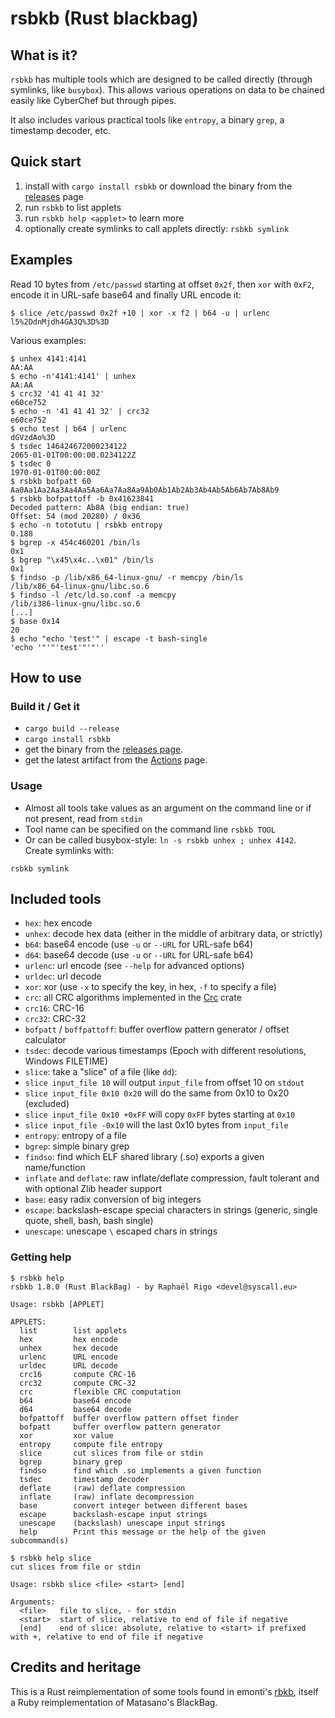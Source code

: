 # rsbkb (Rust blackbag)

## What is it?

`rsbkb` has multiple tools which are designed to be called directly (through
symlinks, like `busybox`). This allows various operations on data to be chained
easily like CyberChef but through pipes.

It also includes various practical tools like `entropy`, a binary `grep`, a
timestamp decoder, etc.


## Quick start

1. install with `cargo install rsbkb` or download the binary from the [releases](https://github.com/trou/rsbkb/releases) page
2. run `rsbkb` to list applets
3. run `rsbkb help <applet>` to learn more
4. optionally create symlinks to call applets directly: `rsbkb symlink`

## Examples

Read 10 bytes from `/etc/passwd` starting at offset `0x2f`, then `xor` with
`0xF2`, encode it in URL-safe base64 and finally URL encode it:

```
$ slice /etc/passwd 0x2f +10 | xor -x f2 | b64 -u | urlenc
l5%2DdnMjdh4GA3Q%3D%3D
```

Various examples:

```
$ unhex 4141:4141
AA:AA
$ echo -n'4141:4141' | unhex
AA:AA
$ crc32 '41 41 41 32'
e60ce752
$ echo -n '41 41 41 32' | crc32
e60ce752
$ echo test | b64 | urlenc
dGVzdAo%3D
$ tsdec 146424672000234122
2065-01-01T00:00:00.0234122Z
$ tsdec 0
1970-01-01T00:00:00Z
$ rsbkb bofpatt 60
Aa0Aa1Aa2Aa3Aa4Aa5Aa6Aa7Aa8Aa9Ab0Ab1Ab2Ab3Ab4Ab5Ab6Ab7Ab8Ab9
$ rsbkb bofpattoff -b 0x41623841
Decoded pattern: Ab8A (big endian: true)
Offset: 54 (mod 20280) / 0x36
$ echo -n tototutu | rsbkb entropy
0.188
$ bgrep -x 454c460201 /bin/ls
0x1
$ bgrep "\x45\x4c..\x01" /bin/ls
0x1
$ findso -p /lib/x86_64-linux-gnu/ -r memcpy /bin/ls
/lib/x86_64-linux-gnu/libc.so.6
$ findso -l /etc/ld.so.conf -a memcpy
/lib/i386-linux-gnu/libc.so.6
[...]
$ base 0x14
20
$ echo "echo 'test'" | escape -t bash-single
'echo '"'"'test'"'"''
```

## How to use

### Build it / Get it

* `cargo build --release`
* `cargo install rsbkb`
* get the binary from the [releases page](https://github.com/trou/rsbkb/releases).
* get the latest artifact from the [Actions](https://github.com/trou/rsbkb/actions) page.

### Usage


* Almost all tools take values as an argument on the command line or if not present, read from `stdin`
* Tool name can be specified on the command line `rsbkb TOOL`
* Or can be called busybox-style: `ln -s rsbkb unhex ; unhex 4142`. Create symlinks with:

```
rsbkb symlink
```

## Included tools

* `hex`: hex encode
* `unhex`: decode hex data (either in the middle of arbitrary data, or strictly)
* `b64`: base64 encode (use `-u` or `--URL` for URL-safe b64)
* `d64`: base64 decode (use `-u` or `--URL` for URL-safe b64)
* `urlenc`: url encode (see `--help` for advanced options)
* `urldec`: url decode
* `xor`: xor (use `-x` to specify the key, in hex, `-f` to specify a file)
* `crc`: all CRC algorithms implemented in the [Crc](https://docs.rs/crc/3.2.1/crc/) crate
* `crc16`: CRC-16
* `crc32`: CRC-32
* `bofpatt` / `boffpattoff`: buffer overflow pattern generator / offset calculator
* `tsdec`: decode various timestamps (Epoch with different resolutions, Windows FILETIME)
* `slice`: take a "slice" of a file (like `dd`):
 * `slice input_file 10` will output `input_file` from offset 10 on `stdout`
 * `slice input_file 0x10 0x20` will do the same from 0x10 to 0x20 (excluded)
 * `slice input_file 0x10 +0xFF` will copy `0xFF` bytes starting at `0x10`
 * `slice input_file -0x10` will the last 0x10 bytes from `input_file`
* `entropy`: entropy of a file
* `bgrep`: simple binary grep
* `findso`: find which ELF shared library (.so) exports a given name/function
* `inflate` and `deflate`: raw inflate/deflate compression, fault tolerant and with optional Zlib header support
* `base`: easy radix conversion of big integers
* `escape`: backslash-escape special characters in strings (generic, single quote, shell, bash, bash single)
* `unescape`: unescape `\` escaped chars in strings

### Getting help

```console
$ rsbkb help
rsbkb 1.8.0 (Rust BlackBag) - by Raphaël Rigo <devel@syscall.eu>

Usage: rsbkb [APPLET]

APPLETS:
  list        list applets
  hex         hex encode
  unhex       hex decode
  urlenc      URL encode
  urldec      URL decode
  crc16       compute CRC-16
  crc32       compute CRC-32
  crc         flexible CRC computation
  b64         base64 encode
  d64         base64 decode
  bofpattoff  buffer overflow pattern offset finder
  bofpatt     buffer overflow pattern generator
  xor         xor value
  entropy     compute file entropy
  slice       cut slices from file or stdin
  bgrep       binary grep
  findso      find which .so implements a given function
  tsdec       timestamp decoder
  deflate     (raw) deflate compression
  inflate     (raw) inflate decompression
  base        convert integer between different bases
  escape      backslash-escape input strings
  unescape    (backslash) unescape input strings
  help        Print this message or the help of the given subcommand(s)

$ rsbkb help slice
cut slices from file or stdin

Usage: rsbkb slice <file> <start> [end]

Arguments:
  <file>   file to slice, - for stdin
  <start>  start of slice, relative to end of file if negative
  [end]    end of slice: absolute, relative to <start> if prefixed with +, relative to end of file if negative
```

## Credits and heritage

This is a Rust reimplementation of some tools found in emonti's
[rbkb](https://github.com/emonti/rbkb), itself a Ruby reimplementation of
Matasano's BlackBag.
